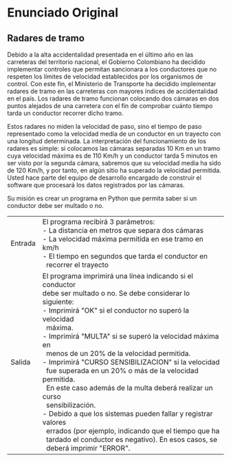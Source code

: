 # Enunciado Original

## Radares de tramo

Debido a la alta accidentalidad presentada en el último año en las carreteras
del territorio nacional, el Gobierno Colombiano ha decidido implementar
controles que permitan sancionara a los conductores que no respeten los
límites de velocidad establecidos por los organismos de control. Con este fin,
el Ministerio de Transporte ha decidido implementar radares de tramo en las
carreteras con mayores índices de accidentalidad en el país. Los radares de
tramo funcionan colocando dos cámaras en dos puntos alejados de una carretera
con el fin de comprobar cuánto tiempo tarda un conductor recorrer dicho tramo.

Estos radares no miden la velocidad de paso, sino el tiempo de paso representado
como la velocidad media de un conductor en un trayecto con una longitud determinada.
La interpretación del funcionamiento de los radares es simple: si colocamos las
cámaras separadas 10 Km en un tramo cuya velocidad máxima es de 110 Km/h y un
conductor tarda 5 minutos en ser visto por la segunda cámara, sabremos que su
velocidad media ha sido de 120 Km/h, y por tanto, en algún sitio ha superado la
velocidad permitida. Usted hace parte del equipo de desarrollo encargado de
construir el software que procesará los datos registrados por las cámaras.

Su misión es crear un programa en Python que permita saber si un conductor debe
ser multado o no.

<table>
<tbody>
  <tr>
    <td>Entrada</td>
    <td>El programa recibirá 3 parámetros:<br>- La distancia en metros que separa dos cámaras<br>- La velocidad máxima permitida en ese tramo en km/h<br>- El tiempo en segundos que tarda el conductor en<br>&nbsp;&nbsp;recorrer el trayecto</td>
  </tr>
  <tr>
    <td>Salida</td>
    <td>El programa imprimirá una línea indicando si el conductor<br>debe ser multado o no. Se debe considerar lo siguiente:<br>- Imprimirá "OK" si el conductor no superó la velocidad<br>&nbsp;&nbsp;máxima.<br>- Imprimirá "MULTA" si se superó la velocidad máxima en<br>&nbsp;&nbsp;menos de un 20% de la velocidad permitida.<br>- Imprimirá "CURSO SENSIBILIZACION" si la velocidad<br>&nbsp;&nbsp;fue superada en un 20% o más de la velocidad permitida.<br>&nbsp;&nbsp;En este caso además de la multa deberá realizar un curso<br>&nbsp;&nbsp;sensibilización.<br>- Debido a que los sistemas pueden fallar y registrar valores<br>&nbsp;&nbsp;errados (por ejemplo, indicando que el tiempo que ha<br>&nbsp;&nbsp;tardado el conductor es negativo). En esos casos, se<br>&nbsp;&nbsp;deberá imprimir "ERROR".</td>
  </tr>
</tbody>
</table>